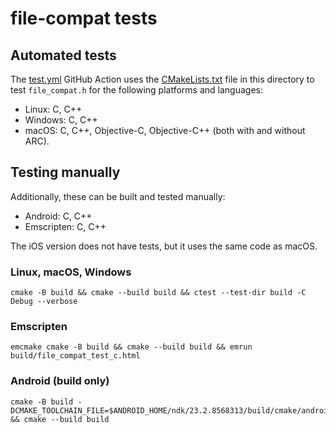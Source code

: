# file-compat tests

## Automated tests

The [test.yml](../.github/workflows/test.yml) GitHub Action uses the [CMakeLists.txt](CMakeLists.txt) file in this directory to test `file_compat.h` for the following platforms and languages:

* Linux: C, C++
* Windows: C, C++
* macOS: C, C++, Objective-C, Objective-C++ (both with and without ARC). 

## Testing manually

Additionally, these can be built and tested manually:
* Android: C, C++
* Emscripten: C, C++

The iOS version does not have tests, but it uses the same code as macOS.

### Linux, macOS, Windows
```
cmake -B build && cmake --build build && ctest --test-dir build -C Debug --verbose
```

### Emscripten

```
emcmake cmake -B build && cmake --build build && emrun build/file_compat_test_c.html
```

### Android (build only)

```
cmake -B build -DCMAKE_TOOLCHAIN_FILE=$ANDROID_HOME/ndk/23.2.8568313/build/cmake/android.toolchain.cmake && cmake --build build
```
